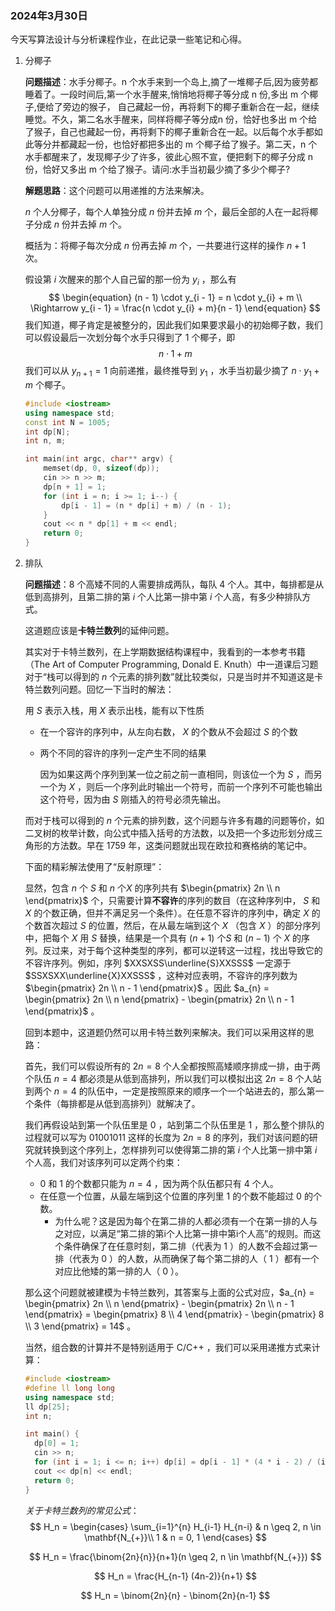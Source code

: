 ### 2024年3月30日

今天写算法设计与分析课程作业，在此记录一些笔记和心得。

1. 分椰子

   **问题描述**：水手分椰子。n 个水手来到一个岛上,摘了一堆椰子后,因为疲劳都睡着了。一段时间后,第一个水手醒来,悄悄地将椰子等分成 n 份,多出 m 个椰子,便给了旁边的猴子， 自己藏起一份，再将剩下的椰子重新合在一起，继续睡觉。不久，第二名水手醒来，同样将椰子等分成n 份，恰好也多出 m 个给了猴子，自己也藏起一份，再将剩下的椰子重新合在一起。以后每个水手都如此等分并都藏起一份，也恰好都把多出的 m 个椰子给了猴子。第二天，n 个水手都醒来了，发现椰子少了许多，彼此心照不宣，便把剩下的椰子分成 n份，恰好又多出 m 个给了猴子。请问:水手当初最少摘了多少个椰子?

   

   **解题思路**：这个问题可以用递推的方法来解决。

   $n$ 个人分椰子，每个人单独分成 $n$ 份并去掉 $m$ 个，最后全部的人在一起将椰子分成 $n$ 份并去掉 $m$ 个。

   概括为：将椰子每次分成 $n$ 份再去掉 $m$ 个，一共要进行这样的操作 $n + 1$ 次。

   假设第 $i$ 次醒来的那个人自己留的那一份为 $y_i$ ，那么有
   $$
   \begin{equation}
   (n - 1) \cdot y_{i - 1} = n \cdot y_{i} + m \\
   \Rightarrow y_{i - 1} = \frac{n \cdot y_{i} + m}{n - 1}
   \end{equation}
   $$
    我们知道，椰子肯定是被整分的，因此我们如果要求最小的初始椰子数，我们可以假设最后一次划分每个水手只得到了 $1$ 个椰子，即
   $$
   n \cdot 1 + m
   $$
   我们可以从 $y_{n + 1} = 1$ 向前递推，最终推导到 $y_1$ ，水手当初最少摘了 $n \cdot y_1 + m$ 个椰子。

   ```c++
   #include <iostream>
   using namespace std;
   const int N = 1005;
   int dp[N];
   int n, m;
   
   int main(int argc, char** argv) {
       memset(dp, 0, sizeof(dp));
       cin >> n >> m;
       dp[n + 1] = 1;
       for (int i = n; i >= 1; i--) {
           dp[i - 1] = (n * dp[i] + m) / (n - 1);
       }
       cout << n * dp[1] + m << endl;
       return 0;
   }
   ```

2. 排队

   **问题描述**：$8$ 个高矮不同的人需要排成两队，每队 $4$ 个人。其中，每排都是从低到高排列，且第二排的第 $i$ 个人比第一排中第 $i$​ 个人高，有多少种排队方式。

   这道题应该是**卡特兰数列**的延伸问题。

   其实对于卡特兰数列，在上学期数据结构课程中，我看到的一本参考书籍（The Art of Computer Programming, Donald E. Knuth）中一道课后习题对于“栈可以得到的 $n$ 个元素的排列数”就比较类似，只是当时并不知道这是卡特兰数列问题。回忆一下当时的解法：

   用 $S$ 表示入栈，用 $X$ 表示出栈，能有以下性质

   - 在一个容许的序列中，从左向右数， $X$ 的个数从不会超过 $S$ 的个数

   - 两个不同的容许的序列一定产生不同的结果

     因为如果这两个序列到某一位之前之前一直相同，则该位一个为 $S$ ，而另一个为 $X$ ，则后一个序列此时输出一个符号，而前一个序列不可能也输出这个符号，因为由 $S$ 刚插入的符号必须先输出。

   而对于栈可以得到的 $n$ 个元素的排列数，这个问题与许多有趣的问题等价，如二叉树的枚举计数，向公式中插入括号的方法数，以及把一个多边形划分成三角形的方法数。早在 $1759$ 年，这类问题就出现在欧拉和赛格纳的笔记中。

   下面的精彩解法使用了“反射原理”：

   显然，包含 $n$ 个 $S$ 和 $n$ 个$X$ 的序列共有 $\begin{pmatrix} 2n \\ n \end{pmatrix}$ 个，只需要计算**不容许**的序列的数目（在这种序列中， $S$ 和 $X$ 的个数正确，但并不满足另一个条件）。在任意不容许的序列中，确定 $X$ 的个数首次超过 $S$ 的位置，然后，在从最左端到这个 $X$ （包含 $X$ ）的部分序列中，把每个 $X$ 用 $S$ 替换，结果是一个具有 $(n + 1)$ 个$S$ 和 $(n - 1)$ 个 $X$ 的序列。反过来，对于每个这种类型的序列，都可以逆转这一过程，找出导致它的不容许序列。例如，序列 $XXSXSS\underline{S}XXSSS$ 一定源于 $SSXSXX\underline{X}XXSSS$ ，这种对应表明，不容许的序列数为 $\begin{pmatrix} 2n \\ n - 1 \end{pmatrix}$ 。因此 $a_{n} = \begin{pmatrix} 2n \\ n \end{pmatrix} - \begin{pmatrix} 2n \\ n - 1 \end{pmatrix}$​ 。

   

   回到本题中，这道题仍然可以用卡特兰数列来解决。我们可以采用这样的思路：

   首先，我们可以假设所有的 $2n = 8$ 个人全都按照高矮顺序排成一排，由于两个队伍 $n = 4$ 都必须是从低到高排列，所以我们可以模拟出这 $2n = 8$ 个人站到两个 $n = 4$ 的队伍中，一定是按照原来的顺序一个一个站进去的，那么第一个条件（每排都是从低到高排列）就解决了。

   我们再假设站到第一个队伍里是 $0$ ，站到第二个队伍里是 $1$ ，那么整个排队的过程就可以写为        $01001011$ 这样的长度为 $2n = 8$ 的序列，我们对该问题的研究就转换到这个序列上，怎样排列可以使得第二排的第 $i$ 个人比第一排中第 $i$ 个人高，我们对该序列可以定两个约束：

   -  $0$ 和 $1$ 的个数都只能为 $n = 4$ ，因为两个队伍都只有 $4$ 个人。
   -  在任意一个位置，从最左端到这个位置的序列里 $1$ 的个数不能超过 $0$​ 的个数。
      - 为什么呢？这是因为每个在第二排的人都必须有一个在第一排的人与之对应，以满足“第二排的第i个人比第一排中第i个人高”的规则。而这个条件确保了在任意时刻，第二排（代表为 $1$ ）的人数不会超过第一排（代表为 $0$ ）的人数，从而确保了每个第二排的人（ $1$ ）都有一个对应比他矮的第一排的人（ $0$ ）。

   那么这个问题就被建模为卡特兰数列，其答案与上面的公式对应，$a_{n} = \begin{pmatrix} 2n \\ n \end{pmatrix} - \begin{pmatrix} 2n \\ n - 1 \end{pmatrix} = \begin{pmatrix} 8 \\ 4 \end{pmatrix} - \begin{pmatrix} 8 \\ 3 \end{pmatrix} = 14$ 。

   

   当然，组合数的计算并不是特别适用于 C/C++ ，我们可以采用递推方式来计算：

   ```c++
   #include <iostream>
   #define ll long long
   using namespace std;
   ll dp[25];
   int n;
   
   int main() {
     dp[0] = 1;
     cin >> n;
     for (int i = 1; i <= n; i++) dp[i] = dp[i - 1] * (4 * i - 2) / (i + 1);
     cout << dp[n] << endl;
     return 0;
   }
   ```

   

   *关于卡特兰数列的常见公式*：
   $$
   H_n = \begin{cases}
       \sum_{i=1}^{n} H_{i-1} H_{n-i} & n \geq 2, n \in \mathbf{N_{+}}\\
       1 & n = 0, 1
   \end{cases}
   $$

   $$
   H_n = \frac{\binom{2n}{n}}{n+1}(n \geq 2, n \in \mathbf{N_{+}})
   $$

   $$
   H_n = \frac{H_{n-1} (4n-2)}{n+1}
   $$

   $$
   H_n = \binom{2n}{n} - \binom{2n}{n-1}
   $$

   